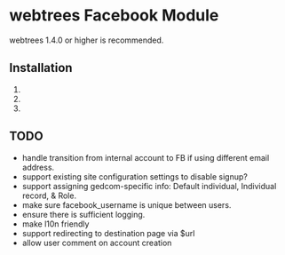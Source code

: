 webtrees Facebook Module
========================

webtrees 1.4.0 or higher is recommended.

## Installation ##
1.
2.
3.

## TODO ##
* handle transition from internal account to FB if using different email address.
* support existing site configuration settings to disable signup?
* support assigning gedcom-specific info: Default individual, Individual record, & Role.
* make sure facebook_username is unique between users.
* ensure there is sufficient logging.
* make l10n friendly
* support redirecting to destination page via $url
* allow user comment on account creation
